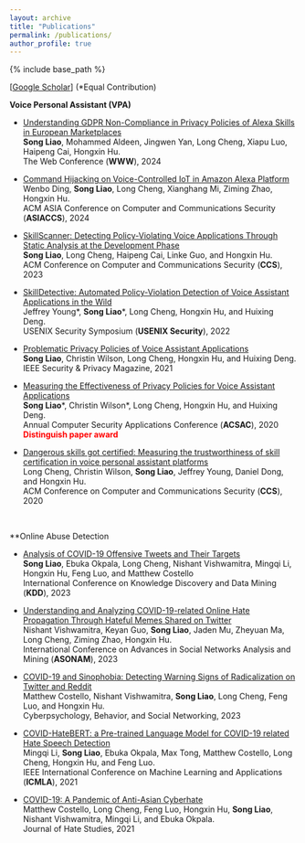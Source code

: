 ```yaml
---
layout: archive
title: "Publications"
permalink: /publications/
author_profile: true
---
```

<style>
imp {color:Red}
</style>

{% include base_path %}

[[Google Scholar](https://scholar.google.com/citations?user=bWD6O90AAAAJ&hl=en)] (\*Equal Contribution)


**Voice Personal Assistant (VPA)**

* [Understanding GDPR Non-Compliance in Privacy Policies of Alexa Skills in European Marketplaces](https://songacademic.github.io/files/2024_WWW_PrivacyPolicyAnalysis_GDPR.pdf) <br/>
**Song Liao**, Mohammed Aldeen, Jingwen Yan, Long Cheng, Xiapu Luo, Haipeng Cai, Hongxin Hu. <br/>
The Web Conference (**WWW**), 2024


* [Command Hijacking on Voice-Controlled IoT in Amazon Alexa  Platform]() <br/>
Wenbo Ding, **Song Liao**, Long Cheng, Xianghang Mi, Ziming Zhao, Hongxin Hu. <br/>
ACM ASIA Conference on Computer and Communications Security (**ASIACCS**), 2024


* [SkillScanner: Detecting Policy-Violating Voice Applications Through Static Analysis at the Development Phase](https://songacademic.github.io/files/2023_CCS_SkillScanner.pdf) <br/>
**Song Liao**, Long Cheng, Haipeng Cai, Linke Guo, and Hongxin Hu. <br/>
ACM Conference on Computer and Communications Security (**CCS**), 2023

* [SkillDetective: Automated Policy-Violation Detection of Voice Assistant Applications in the Wild](https://songacademic.github.io/files/2022_Security_SkillDetective.pdf) <br/>
Jeffrey Young\*, **Song Liao**\*, Long Cheng, Hongxin Hu, and Huixing Deng. <br/>
USENIX Security Symposium (**USENIX Security**), 2022

* [Problematic Privacy Policies of Voice Assistant Applications](https://songacademic.github.io/files/2021_SPMagazine_Privacy_Policy.pdf) <br/>
**Song Liao**, Christin Wilson, Long Cheng, Hongxin Hu, and Huixing Deng. <br/>
IEEE Security & Privacy Magazine, 2021

* [Measuring the Effectiveness of Privacy Policies for Voice Assistant Applications](https://songacademic.github.io/files/2020_ACSAC_Privacy%20Policy%20Analysis.pdf) <br/>
**Song Liao**\*, Christin Wilson*, Long Cheng, Hongxin Hu, and Huixing Deng. <br/>
Annual Computer Security Applications Conference (**ACSAC**), 2020<br/>
<b><font color="red">Distinguish paper award</font></b><br/>

* [Dangerous skills got certified: Measuring the trustworthiness of skill certification in voice personal assistant platforms](https://songacademic.github.io/files/2020_CCS_VPA_Measurement.pdf) <br/>
Long Cheng, Christin Wilson, **Song Liao**, Jeffrey Young, Daniel Dong, and Hongxin Hu. <br/>
ACM Conference on Computer and Communications Security (**CCS**), 2020

<br/>

**Online Abuse Detection

* [Analysis of COVID-19 Offensive Tweets and Their Targets](https://songacademic.github.io/files/2023_KDD_OffensiveTweetAnalysis.pdf) <br/>
**Song Liao**, Ebuka Okpala, Long Cheng, Nishant Vishwamitra, Mingqi Li, Hongxin Hu, Feng Luo, and Matthew Costello <br/>
International Conference on Knowledge Discovery and Data Mining (**KDD**), 2023

* [Understanding and Analyzing COVID-19-related Online Hate Propagation Through Hateful Memes Shared on Twitter](https://songacademic.github.io/files/2023_ASONAM_COVID_hateful_memer.pdf) <br/>
Nishant Vishwamitra, Keyan Guo, **Song Liao**, Jaden Mu, Zheyuan Ma, Long Cheng, Ziming Zhao, Hongxin Hu. <br/>
International Conference on Advances in Social Networks Analysis and Mining (**ASONAM**), 2023

        
* [COVID-19 and Sinophobia: Detecting Warning Signs of Radicalization on Twitter and Reddit](https://songacademic.github.io/files/2023_COVID-19%20and%20Sinophobia%20Detecting%20Warning%20Signs%20of%20Radicalization%20on%20Twitter%20and%20Reddit.pdf) <br/>
Matthew Costello, Nishant Vishwamitra, **Song Liao**, Long Cheng, Feng Luo, and Hongxin Hu. <br/>
Cyberpsychology, Behavior, and Social Networking, 2023

* [COVID-HateBERT: a Pre-trained Language Model for COVID-19 related Hate Speech Detection](https://songacademic.github.io/files/2021_ICMLA_COVID-HateBERT.pdf) <br/>
Mingqi Li, **Song Liao**, Ebuka Okpala, Max Tong, Matthew Costello, Long Cheng, Hongxin Hu, and Feng Luo. <br/>
IEEE International Conference on Machine Learning and Applications (**ICMLA**), 2021

* [COVID-19: A Pandemic of Anti-Asian Cyberhate](https://songacademic.github.io/files/2021_COVID-19%20A%20Pandemic%20of%20Anti-Asian%20Cyberhate.pdf) <br/>
Matthew Costello, Long Cheng, Feng Luo, Hongxin Hu, **Song Liao**, Nishant Vishwamitra, Mingqi Li, and Ebuka Okpala. <br/>
Journal of Hate Studies, 2021


